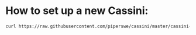 # How to set up a new Cassini:

```sh
curl https://raw.githubusercontent.com/piperswe/cassini/master/cassini-setup.sh | bash
```
